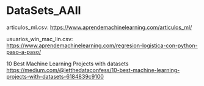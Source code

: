 # DataSets_AAII
articulos_ml.csv: https://www.aprendemachinelearning.com/articulos_ml/ 

usuarios_win_mac_lin.csv: https://www.aprendemachinelearning.com/regresion-logistica-con-python-paso-a-paso/

10 Best Machine Learning Projects with datasets https://medium.com/@letthedataconfess/10-best-machine-learning-projects-with-datasets-6184839c9100
